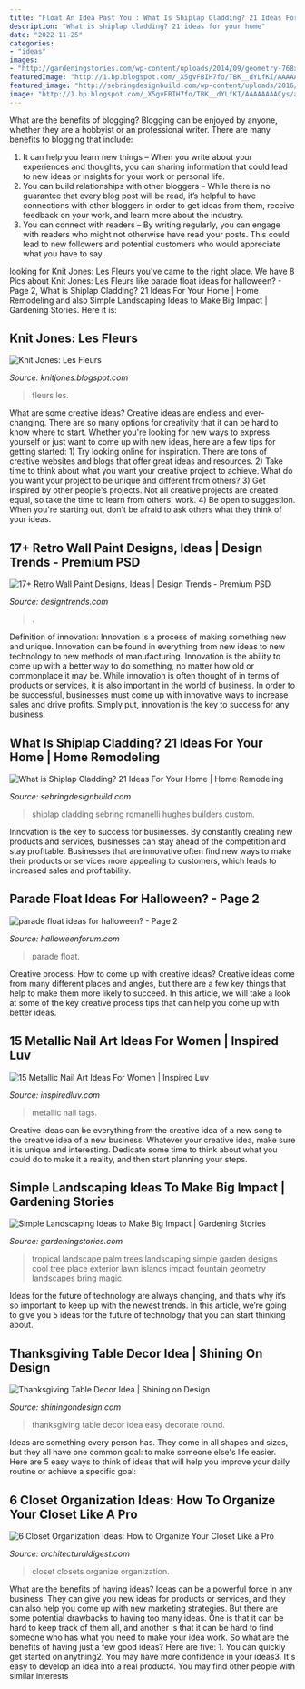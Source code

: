 ```yaml
---
title: "Float An Idea Past You : What Is Shiplap Cladding? 21 Ideas For Your Home"
description: "What is shiplap cladding? 21 ideas for your home"
date: "2022-11-25"
categories:
- "ideas"
images:
- "http://gardeningstories.com/wp-content/uploads/2014/09/geometry-768x1024.jpg"
featuredImage: "http://1.bp.blogspot.com/_X5gvFBIH7fo/TBK__dYLfKI/AAAAAAAACys/a-Io8LAWKU8/s1600/IMG_2592.JPG"
featured_image: "http://sebringdesignbuild.com/wp-content/uploads/2016/07/17-What-is-Shiplap-Cladding-21-ideas-to-Use-it-in-Your-Home_Sebring-Services.jpg"
image: "http://1.bp.blogspot.com/_X5gvFBIH7fo/TBK__dYLfKI/AAAAAAAACys/a-Io8LAWKU8/s1600/IMG_2592.JPG"
---
```



What are the benefits of blogging?
Blogging can be enjoyed by anyone, whether they are a hobbyist or an professional writer. There are many benefits to blogging that include: 
1. It can help you learn new things – When you write about your experiences and thoughts, you can sharing information that could lead to new ideas or insights for your work or personal life. 
2. You can build relationships with other bloggers – While there is no guarantee that every blog post will be read, it’s helpful to have connections with other bloggers in order to get ideas from them, receive feedback on your work, and learn more about the industry. 
3. You can connect with readers – By writing regularly, you can engage with readers who might not otherwise have read your posts. This could lead to new followers and potential customers who would appreciate what you have to say. 

	

		
looking for Knit Jones: Les Fleurs you've came to the right place. We have 8 Pics about Knit Jones: Les Fleurs like parade float ideas for halloween? - Page 2, What is Shiplap Cladding? 21 Ideas For Your Home | Home Remodeling and also Simple Landscaping Ideas to Make Big Impact | Gardening Stories. Here it is:
		
    
## Knit Jones: Les Fleurs

<img loading=lazy src="http://1.bp.blogspot.com/_X5gvFBIH7fo/TBK__dYLfKI/AAAAAAAACys/a-Io8LAWKU8/s1600/IMG_2592.JPG" onerror="this.onerror=null;this.src='https://tse4.mm.bing.net/th?id=OIP.DyKaxldZ5OQXQaR7ie-UXQHaLG&amp;pid=15.1';" alt="Knit Jones: Les Fleurs">

_Source: knitjones.blogspot.com_

>fleurs les. 

	

What are some creative ideas?
Creative ideas are endless and ever-changing. There are so many options for creativity that it can be hard to know where to start. Whether you're looking for new ways to express yourself or just want to come up with new ideas, here are a few tips for getting started: 1) Try looking online for inspiration. There are tons of creative websites and blogs that offer great ideas and resources. 2) Take time to think about what you want your creative project to achieve. What do you want your project to be unique and different from others? 3) Get inspired by other people's projects. Not all creative projects are created equal, so take the time to learn from others' work. 4) Be open to suggestion. When you're starting out, don't be afraid to ask others what they think of your ideas.

    
## 17+ Retro Wall Paint Designs, Ideas | Design Trends - Premium PSD

<img loading=lazy src="https://images.designtrends.com/wp-content/uploads/2015/10/17151136/Light-Blue-Retro-Wall-Paint-Idea1.jpg" onerror="this.onerror=null;this.src='https://tse1.mm.bing.net/th?id=OIP.SOhAvoThodJWPzJ59-d9AQHaE-&amp;pid=15.1';" alt="17+ Retro Wall Paint Designs, Ideas | Design Trends - Premium PSD">

_Source: designtrends.com_

>. 

	

Definition of innovation:
Innovation is a process of making something new and unique. Innovation can be found in everything from new ideas to new technology to new methods of manufacturing. Innovation is the ability to come up with a better way to do something, no matter how old or commonplace it may be.
While innovation is often thought of in terms of products or services, it is also important in the world of business. In order to be successful, businesses must come up with innovative ways to increase sales and drive profits. Simply put, innovation is the key to success for any business.

    
## What Is Shiplap Cladding? 21 Ideas For Your Home | Home Remodeling

<img loading=lazy src="http://sebringdesignbuild.com/wp-content/uploads/2016/07/17-What-is-Shiplap-Cladding-21-ideas-to-Use-it-in-Your-Home_Sebring-Services.jpg" onerror="this.onerror=null;this.src='https://tse4.mm.bing.net/th?id=OIP.S7QlnkO0zmAdjd2If28f2gHaLH&amp;pid=15.1';" alt="What is Shiplap Cladding? 21 Ideas For Your Home | Home Remodeling">

_Source: sebringdesignbuild.com_

>shiplap cladding sebring romanelli hughes builders custom. 

	

Innovation is the key to success for businesses. By constantly creating new products and services, businesses can stay ahead of the competition and stay profitable. Businesses that are innovative often find new ways to make their products or services more appealing to customers, which leads to increased sales and profitability.

    
## Parade Float Ideas For Halloween? - Page 2

<img loading=lazy src="https://www.halloweenforum.com/attachments/general-halloween/190795d1391312034-parade-float-ideas-halloween-2.jpg" onerror="this.onerror=null;this.src='https://tse2.mm.bing.net/th?id=OIP.g89f5C23w3fjycRuqqThLgHaE7&amp;pid=15.1';" alt="parade float ideas for halloween? - Page 2">

_Source: halloweenforum.com_

>parade float. 

	

Creative process: How to come up with creative ideas?
Creative ideas come from many different places and angles, but there are a few key things that help to make them more likely to succeed. In this article, we will take a look at some of the key creative process tips that can help you come up with better ideas.

    
## 15 Metallic Nail Art Ideas For Women | Inspired Luv

<img loading=lazy src="http://www.inspiredluv.com/wp-content/uploads/2016/12/Metallic-Manicures.jpg" onerror="this.onerror=null;this.src='https://tse3.mm.bing.net/th?id=OIP.bBz1fHJmlO-mbFq1fK9DtgHaJ4&amp;pid=15.1';" alt="15 Metallic Nail Art Ideas For Women | Inspired Luv">

_Source: inspiredluv.com_

>metallic nail tags. 

	

Creative ideas can be everything from the creative idea of a new song to the creative idea of a new business. Whatever your creative idea, make sure it is unique and interesting. Dedicate some time to think about what you could do to make it a reality, and then start planning your steps.

    
## Simple Landscaping Ideas To Make Big Impact | Gardening Stories

<img loading=lazy src="http://gardeningstories.com/wp-content/uploads/2014/09/geometry-768x1024.jpg" onerror="this.onerror=null;this.src='https://tse1.mm.bing.net/th?id=OIP.7xnrV5rjzdcLwHHBG5oTDQHaJ4&amp;pid=15.1';" alt="Simple Landscaping Ideas to Make Big Impact | Gardening Stories">

_Source: gardeningstories.com_

>tropical landscape palm trees landscaping simple garden designs cool tree place exterior lawn islands impact fountain geometry landscapes bring magic. 

	

Ideas for the future of technology are always changing, and that’s why it’s so important to keep up with the newest trends. In this article, we’re going to give you 5 ideas for the future of technology that you can start thinking about.

    
## Thanksgiving Table Decor Idea | Shining On Design

<img loading=lazy src="http://shiningondesign.com/wp-content/uploads/2018/10/thanksgiving-centerpiece-round-table-1-of-3.jpg" onerror="this.onerror=null;this.src='https://tse1.mm.bing.net/th?id=OIP.Nf1SnwP-e0D9e1rn6zub1QHaLg&amp;pid=15.1';" alt="Thanksgiving Table Decor Idea | Shining on Design">

_Source: shiningondesign.com_

>thanksgiving table decor idea easy decorate round. 

	

Ideas are something every person has. They come in all shapes and sizes, but they all have one common goal: to make someone else's life easier. Here are 5 easy ways to think of ideas that will help you improve your daily routine or achieve a specific goal: 

    
## 6 Closet Organization Ideas: How To Organize Your Closet Like A Pro

<img loading=lazy src="https://media.architecturaldigest.com/photos/568ef93c0c81a2ea0f95c432/master/pass/5_Closets_IMAGE.jpg" onerror="this.onerror=null;this.src='https://tse4.mm.bing.net/th?id=OIP.oWz5rC3uVTjH1e7dlYJURwHaKW&amp;pid=15.1';" alt="6 Closet Organization Ideas: How to Organize Your Closet Like a Pro">

_Source: architecturaldigest.com_

>closet closets organize organization. 

	

What are the benefits of having ideas?
Ideas can be a powerful force in any business. They can give you new ideas for products or services, and they can also help you come up with new marketing strategies. But there are some potential drawbacks to having too many ideas. One is that it can be hard to keep track of them all, and another is that it can be hard to find someone who has what you need to make your idea work. So what are the benefits of having just a few good ideas? Here are five: 1. You can quickly get started on anything2. You may have more confidence in your ideas3. It's easy to develop an idea into a real product4. You may find other people with similar interests
